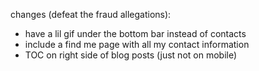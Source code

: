changes (defeat the fraud allegations):
- have a lil gif under the bottom bar instead of contacts
- include a find me page with all my contact information
- TOC on right side of blog posts (just not on mobile)